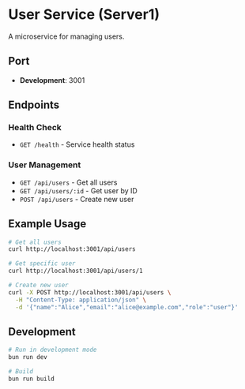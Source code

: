 # User Service (Server1)

A microservice for managing users.

## Port
- **Development**: 3001

## Endpoints

### Health Check
- `GET /health` - Service health status

### User Management
- `GET /api/users` - Get all users
- `GET /api/users/:id` - Get user by ID
- `POST /api/users` - Create new user

## Example Usage

```bash
# Get all users
curl http://localhost:3001/api/users

# Get specific user
curl http://localhost:3001/api/users/1

# Create new user
curl -X POST http://localhost:3001/api/users \
  -H "Content-Type: application/json" \
  -d '{"name":"Alice","email":"alice@example.com","role":"user"}'
```

## Development

```bash
# Run in development mode
bun run dev

# Build
bun run build
```
